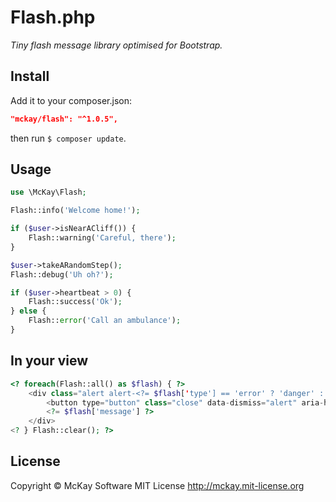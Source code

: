 # Flash.php

_Tiny flash message library optimised for Bootstrap._

## Install

Add it to your composer.json:

```json
"mckay/flash": "^1.0.5",
```

then run `$ composer update`.

## Usage

```php
use \McKay\Flash;

Flash::info('Welcome home!');

if ($user->isNearACliff()) {
	Flash::warning('Careful, there');
}

$user->takeARandomStep();
Flash::debug('Uh oh?');

if ($user->heartbeat > 0) {
	Flash::success('Ok');
} else {
	Flash::error('Call an ambulance');
}
```

## In your view

```php
<? foreach(Flash::all() as $flash) { ?>
	<div class="alert alert-<?= $flash['type'] == 'error' ? 'danger' : $flash['type'] ?>">
		<button type="button" class="close" data-dismiss="alert" aria-hidden="true">&times;</button>
		<?= $flash['message'] ?>
	</div>
<? } Flash::clear(); ?>
```

## License

Copyright © McKay Software
MIT License
http://mckay.mit-license.org
